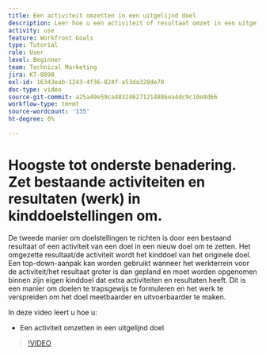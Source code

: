 ```yaml
---
title: Een activiteit omzetten in een uitgelijnd doel
description: Leer hoe u een activiteit of resultaat omzet in een uitgelijnd doel in [!DNL-doelen].
activity: use
feature: Workfront Goals
type: Tutorial
role: User
level: Beginner
team: Technical Marketing
jira: KT-8898
exl-id: 16343eab-1243-4f36-824f-a53da328de78
doc-type: video
source-git-commit: a25a49e59ca483246271214886ea4dc9c10e8d66
workflow-type: tm+mt
source-wordcount: '135'
ht-degree: 0%

---
```


# Hoogste tot onderste benadering. Zet bestaande activiteiten en resultaten (werk) in kinddoelstellingen om.

De tweede manier om doelstellingen te richten is door een bestaand resultaat of een activiteit van een doel in een nieuw doel om te zetten. Het omgezette resultaat/de activiteit wordt het kinddoel van het originele doel. Een top-down-aanpak kan worden gebruikt wanneer het werkterrein voor de activiteit/het resultaat groter is dan gepland en moet worden opgenomen binnen zijn eigen kinddoel dat extra activiteiten en resultaten heeft. Dit is een manier om doelen te trapsgewijs te formuleren en het werk te verspreiden om het doel meetbaarder en uitvoerbaarder te maken.

In deze video leert u hoe u:

* Een activiteit omzetten in een uitgelijnd doel

>[!VIDEO](https://video.tv.adobe.com/v/335192/?quality=12&learn=on)
